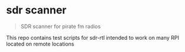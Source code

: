 # sdr scanner 
> SDR scanner for pirate fm radios

This repo contains test scripts for sdr-rtl intended to work on many RPI located on remote locations